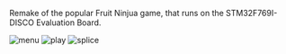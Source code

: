 Remake of the popular Fruit Ninjua game, that runs on the STM32F769I-DISCO Evaluation Board.

![menu](https://github.com/nicobezz/Fruit-Ninja-STM32/assets/118343000/2539a733-c98a-4be3-8c62-a7504944dec2)
![play](https://github.com/nicobezz/Fruit-Ninja-STM32/assets/118343000/0e6bf750-5858-479e-89e7-56322a12696d)
![splice](https://github.com/nicobezz/Fruit-Ninja-STM32/assets/118343000/2ffccafa-99e1-425b-b162-17d0737d90a2)
